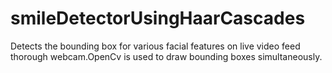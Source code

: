 # smileDetectorUsingHaarCascades
Detects the bounding box for various facial features on live video feed thorough webcam.OpenCv is used to draw bounding boxes simultaneously.
